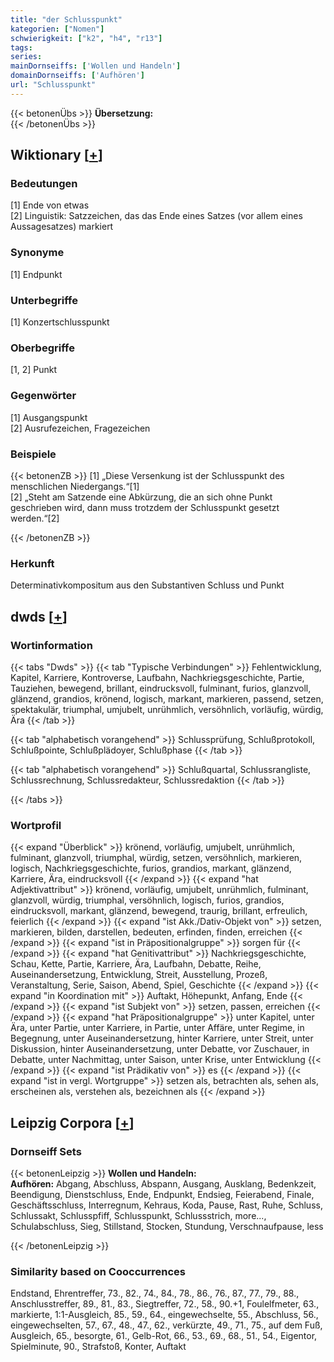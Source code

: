 ```yaml
---
title: "der Schlusspunkt"
kategorien: ["Nomen"]
schwierigkeit: ["k2", "h4", "r13"]
tags:
series:
mainDornseiffs: ['Wollen und Handeln']
domainDornseiffs: ['Aufhören']
url: "Schlusspunkt"
---
```


{{< betonenÜbs >}}
**Übersetzung:**  
{{< /betonenÜbs >}}

## Wiktionary [[+](https://de.wiktionary.org/wiki/Schlusspunkt)]

### Bedeutungen
[1] Ende von etwas  
[2] Linguistik: Satzzeichen, das das Ende eines Satzes (vor allem eines Aussagesatzes) markiert  

### Synonyme
[1] Endpunkt  

### Unterbegriffe
[1] Konzertschlusspunkt  

### Oberbegriffe
[1, 2] Punkt  

### Gegenwörter
[1] Ausgangspunkt  
[2] Ausrufezeichen, Fragezeichen  

### Beispiele
{{< betonenZB >}}
[1] „Diese Versenkung ist der Schlusspunkt des menschlichen Niedergangs.“[1]  
[2] „Steht am Satzende eine Abkürzung, die an sich ohne Punkt geschrieben wird, dann muss trotzdem der Schlusspunkt gesetzt werden.“[2]  

{{< /betonenZB >}}
### Herkunft
Determinativkompositum aus den Substantiven Schluss und Punkt  



## dwds [[+](https://www.dwds.de/wb/Schlusspunkt)]

### Wortinformation
{{< tabs "Dwds" >}}
{{< tab "Typische Verbindungen" >}}
Fehlentwicklung, Kapitel, Karriere, Kontroverse, Laufbahn, Nachkriegsgeschichte, Partie, Tauziehen, bewegend, brillant, eindrucksvoll, fulminant, furios, glanzvoll, glänzend, grandios, krönend, logisch, markant, markieren, passend, setzen, spektakulär, triumphal, umjubelt, unrühmlich, versöhnlich, vorläufig, würdig, Ära
{{< /tab >}}

{{< tab "alphabetisch vorangehend" >}}
Schlussprüfung, Schlußprotokoll, Schlußpointe, Schlußplädoyer, Schlußphase
{{< /tab >}}

{{< tab "alphabetisch vorangehend" >}}
Schlußquartal, Schlussrangliste, Schlussrechnung, Schlussredakteur, Schlussredaktion
{{< /tab >}}

{{< /tabs >}}

### Wortprofil
{{< expand "Überblick" >}} krönend, vorläufig, umjubelt, unrühmlich, fulminant, glanzvoll, triumphal, würdig, setzen, versöhnlich, markieren, logisch, Nachkriegsgeschichte, furios, grandios, markant, glänzend, Karriere, Ära, eindrucksvoll {{< /expand >}}
{{< expand "hat Adjektivattribut" >}} krönend, vorläufig, umjubelt, unrühmlich, fulminant, glanzvoll, würdig, triumphal, versöhnlich, logisch, furios, grandios, eindrucksvoll, markant, glänzend, bewegend, traurig, brillant, erfreulich, feierlich {{< /expand >}}
{{< expand "ist Akk./Dativ-Objekt von" >}} setzen, markieren, bilden, darstellen, bedeuten, erfinden, finden, erreichen {{< /expand >}}
{{< expand "ist in Präpositionalgruppe" >}} sorgen für {{< /expand >}}
{{< expand "hat Genitivattribut" >}} Nachkriegsgeschichte, Schau, Kette, Partie, Karriere, Ära, Laufbahn, Debatte, Reihe, Auseinandersetzung, Entwicklung, Streit, Ausstellung, Prozeß, Veranstaltung, Serie, Saison, Abend, Spiel, Geschichte {{< /expand >}}
{{< expand "in Koordination mit" >}} Auftakt, Höhepunkt, Anfang, Ende {{< /expand >}}
{{< expand "ist Subjekt von" >}} setzen, passen, erreichen {{< /expand >}}
{{< expand "hat Präpositionalgruppe" >}} unter Kapitel, unter Ära, unter Partie, unter Karriere, in Partie, unter Affäre, unter Regime, in Begegnung, unter Auseinandersetzung, hinter Karriere, unter Streit, unter Diskussion, hinter Auseinandersetzung, unter Debatte, vor Zuschauer, in Debatte, unter Nachmittag, unter Saison, unter Krise, unter Entwicklung {{< /expand >}}
{{< expand "ist Prädikativ von" >}} es {{< /expand >}}
{{< expand "ist in vergl. Wortgruppe" >}} setzen als, betrachten als, sehen als, erscheinen als, verstehen als, bezeichnen als {{< /expand >}}

## Leipzig Corpora [[+](https://corpora.uni-leipzig.de/en/res?word=Schlusspunkt&corpusId=deu_newscrawl-public_2018)]

### Dornseiff Sets
{{< betonenLeipzig >}}
**Wollen und Handeln:**  
**Aufhören:** Abgang, Abschluss, Abspann, Ausgang, Ausklang, Bedenkzeit, Beendigung, Dienstschluss, Ende, Endpunkt, Endsieg, Feierabend, Finale, Geschäftsschluss, Interregnum, Kehraus, Koda, Pause, Rast, Ruhe, Schluss, Schlussakt, Schlusspfiff, Schlusspunkt, Schlussstrich, more..., Schulabschluss, Sieg, Stillstand, Stocken, Stundung, Verschnaufpause, less  

{{< /betonenLeipzig >}}

### Similarity based on Cooccurrences
Endstand, Ehrentreffer, 73., 82., 74., 84., 78., 86., 76., 87., 77., 79., 88., Anschlusstreffer, 89., 81., 83., Siegtreffer, 72., 58., 90.+1, Foulelfmeter, 63., markierte, 1:1-Ausgleich, 85., 59., 64., eingewechselte, 55., Abschluss, 56., eingewechselten, 57., 67., 48., 47., 62., verkürzte, 49., 71., 75., auf dem Fuß, Ausgleich, 65., besorgte, 61., Gelb-Rot, 66., 53., 69., 68., 51., 54., Eigentor, Spielminute, 90., Strafstoß, Konter, Auftakt


